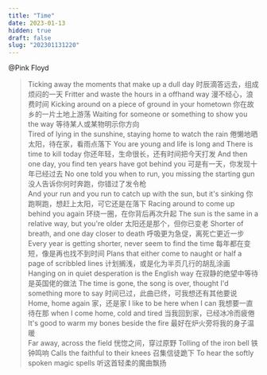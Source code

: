 ```yaml
---
title: "Time"
date: 2023-01-13
hidden: true
draft: false
slug: "202301131220"
---
```

@Pink Floyd

>Ticking away the  moments that make up a dull day
时辰滴答远去，组成烦闷的一天
Fritter and waste the hours in a offhand way
漫不经心，浪费时间
Kicking around on a piece of ground in your hometown
你在故乡的一片土地上游荡
Waiting for someone or something to show you the way
等待某人或某物明示你方向
<br>Tired of lying in the sunshine, staying home to watch the rain
倦懒地晒太阳，待在家，看雨点落下
You are young and life is long and There is time to kill today
你还年轻，生命很长，还有时间把今天打发
And then one day, you find ten years have got behind you
可是有一天，你发现十年已经过去
No one told you when to run, you missing the starting gun
没人告诉你何时奔跑，你错过了发令枪
<br>And your run and you run to catch up with the sun, but it's sinking
你跑啊跑，想赶上太阳，可它还是在落下
Racing around to come up behind you again
环绕一圈，在你背后再次升起
The sun is the same in a relative way, but you're older
太阳还是那个，但你已变老
Shorter of breath, and one day closer to death
呼吸更为急促，离死亡更近一步
<br>Every year is getting shorter, never seem to find the time
每年都在变短，像是再也找不到时间
Plans that either come to naught or half a page of scribbled lines
计划搁浅，或是化为半页几行的胡乱涂画
Hanging on in quiet desperation is the English way
在寂静的绝望中等待是英国佬的做法
The time is gone, the song is over, thought I'd something more to say
时间已过，此曲已终，可我想还有其他要说
<br>Home, home again
家，还是家
I like to be here when I can
我想要一直待在那
when I come home, cold and tired 
当我回到家，已经冰冷而疲倦
It's good to warm my bones beside the fire 
最好在炉火旁将我的身子温暖
<br>Far away, across the field
恍惚之间，穿过原野
Tolling of the iron bell
铁钟鸣响
Calls the faithful to their knees
召集信徒跪下
To hear the softly spoken magic spells
听这首轻柔的魔曲飘扬